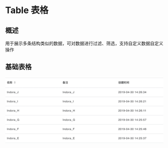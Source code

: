 # Table 表格

## 概述

用于展示多条结构类似的数据，可对数据进行过滤、筛选，支持自定义数据自定义操作

## 基础表格

![基础表格](../../img/table/table-base.png ':size=700x300')